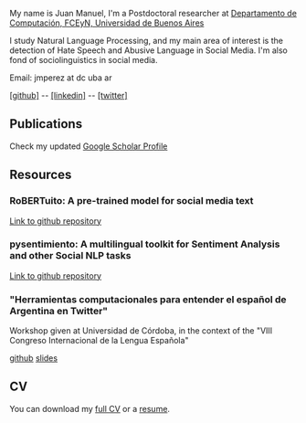 My name is Juan Manuel, I'm a Postdoctoral researcher at [Departamento de Computación, FCEyN, Universidad de Buenos Aires](https://www.dc.uba.ar/)

I study Natural Language Processing, and my main area of interest is the detection of Hate Speech and Abusive Language in Social Media. I'm also fond of sociolinguistics in social media.

Email: jmperez at dc uba ar

[[github]](https://github.com/finiteautomata/) -- [[linkedin]](https://www.linkedin.com/in/perezjuanma/) -- [[twitter]](http://twitter.com/perezjotaeme)

## Publications

Check my updated [Google Scholar Profile](https://scholar.google.com/citations?hl=en&user=fpARgH0AAAAJ&view_op=list_works&sortby=pubdate)

## Resources

### RoBERTuito: A pre-trained model for social media text

[Link to github repository](https://github.com/pysentimiento/robertuito)

### pysentimiento: A multilingual toolkit for Sentiment Analysis and other Social NLP tasks

[Link to github repository](https://github.com/pysentimiento/pysentimiento)

### "Herramientas computacionales para entender el español de Argentina en Twitter"

Workshop given at Universidad de Córdoba, in the context of the "VIII Congreso Internacional de la Lengua Española"

[github](https://github.com/finiteautomata/lingcomp)
[slides](https://docs.google.com/presentation/d/1ixlFBNVzTlarzN_IDQ3sz4_9CYkxxaDsOrHf0tTyRBg)

## CV

You can download my [full CV](files/cv-juanmanuelperez.pdf) or a [resume](files/juanmanuelperez-resume.pdf).

